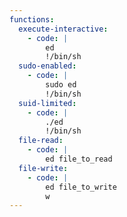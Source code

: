 ```yaml
---
functions:
  execute-interactive:
    - code: |
        ed
        !/bin/sh
  sudo-enabled:
    - code: |
        sudo ed
        !/bin/sh
  suid-limited:
    - code: |
        ./ed
        !/bin/sh
  file-read:
    - code: |
        ed file_to_read
  file-write:
    - code: |
        ed file_to_write
        w
---
```

